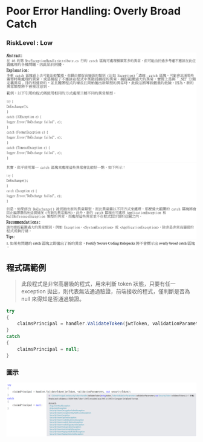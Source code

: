 # Poor Error Handling: Overly Broad Catch

### RiskLevel : Low

![Poor_Error_Handling_Overly_Broad_Catch_1](/Fortify/Low/Poor_Error_Handling_Overly_Broad_Catch/Poor_Error_Handling_Overly_Broad_Catch_1.png "Poor_Error_Handling_Overly_Broad_Catch")
![Poor_Error_Handling_Overly_Broad_Catch_2](/Fortify/Low/Poor_Error_Handling_Overly_Broad_Catch/Poor_Error_Handling_Overly_Broad_Catch_2.png "Poor_Error_Handling_Overly_Broad_Catch")
![Poor_Error_Handling_Overly_Broad_Catch_3](/Fortify/Low/Poor_Error_Handling_Overly_Broad_Catch/Poor_Error_Handling_Overly_Broad_Catch_3.png "Poor_Error_Handling_Overly_Broad_Catch")

## 程式碼範例

> 此段程式是非常高層級的程式，用來判斷 token 狀態，只要有任一 exception 拋出，則代表無法通過驗證，前端接收的程式，僅判斷是否為 null 來得知是否通過驗證。

``` C#
try
{
    claimsPrincipal = handler.ValidateToken(jwtToken, validationParameters, out securityToken);
}
catch
{
    claimsPrincipal = null;
}
```

### 圖示
![Poor_Error_Handling_Overly_Broad_Catch_4](/Fortify/Low/Poor_Error_Handling_Overly_Broad_Catch/Poor_Error_Handling_Overly_Broad_Catch_4.png "Poor_Error_Handling_Overly_Broad_Catch")
